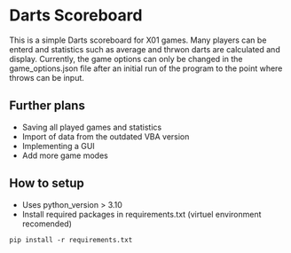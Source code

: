 # Darts Scoreboard

This is a simple Darts scoreboard for X01 games. Many players can be enterd and statistics such as average and thrwon darts are calculated and display. 
Currently, the game options can only be changed in the game_options.json file after an initial run of the program to the point where throws can be input.

## Further plans

- Saving all played games and statistics
- Import of data from the outdated VBA version 
- Implementing a GUI
- Add more game modes

## How to setup

- Uses python_version > 3.10
- Install required packages in requirements.txt (virtuel environment recomended)
```shell
pip install -r requirements.txt
```

